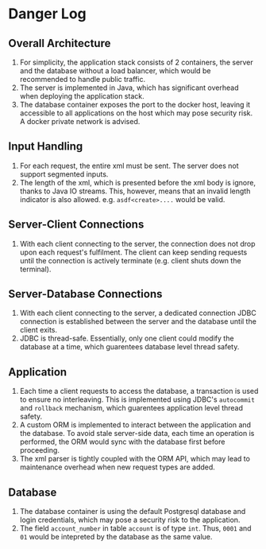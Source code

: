 # Danger Log

## Overall Architecture
1. For simplicity, the application stack consists of 2 containers, the server and the database without a load balancer, which would be recommended to handle public traffic. 
1. The server is implemented in Java, which has significant overhead when deploying the application stack. 
1. The database container exposes the port to the docker host, leaving it accessible to all applications on the host which may pose security risk. A docker private network is advised. 

## Input Handling
1. For each request, the entire xml must be sent. The server does not support segmented inputs.
1. The length of the xml, which is presented before the xml body is ignore, thanks to Java IO streams. This, however, means that an invalid length indicator is also allowed. e.g. `asdf<create>....` would be valid.

## Server-Client Connections
1. With each client connecting to the server, the connection does not drop upon each request's fulfilment. The client can keep sending requests until the connection is actively terminate (e.g. client shuts down the terminal).

## Server-Database Connections
1. With each client connecting to the server, a dedicated connection JDBC connection is established between the server and the database until the client exits.
1. JDBC is thread-safe. Essentially, only one client could modify the database at a time, which guarentees database level thread safety.  

## Application
1. Each time a client requests to access the database, a transaction is used to ensure no interleaving. This is implemented using JDBC's `autocommit` and `rollback` mechanism, which guarentees application level thread safety. 
1. A custom ORM is implemented to interact between the application and the database. To avoid stale server-side data, each time an operation is performed, the ORM would sync with the database first before proceeding. 
1. The xml parser is tightly coupled with the ORM API, which may lead to maintenance overhead when new request types are added. 

## Database
1. The database container is using the default Postgresql database and login credentials, which may pose a security risk to the application.
1. The field `account_number` in table `account` is of type `int`. Thus, `0001` and `01` would be intepreted by the database as the same value. 